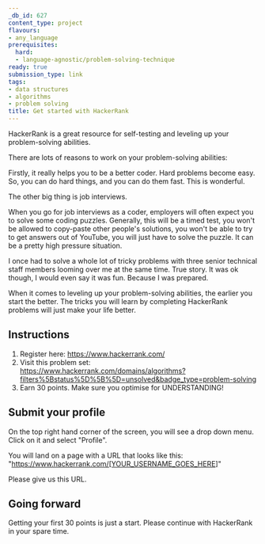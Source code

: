 ```yaml
---
_db_id: 627
content_type: project
flavours:
- any_language
prerequisites:
  hard:
  - language-agnostic/problem-solving-technique
ready: true
submission_type: link
tags:
- data structures
- algorithms
- problem solving
title: Get started with HackerRank
---
```


HackerRank is a great resource for self-testing and leveling up your problem-solving abilities.

There are lots of reasons to work on your problem-solving abilities:

Firstly, it really helps you to be a better coder. Hard problems become easy. So, you can do hard things, and you can do them fast. This is wonderful.

The other big thing is job interviews.

When you go for job interviews as a coder, employers will often expect you to solve some coding puzzles. Generally, this will be a timed test, you won't be allowed to copy-paste other people's solutions, you won't be able to try to get answers out of YouTube, you will just have to solve the puzzle. It can be a pretty high pressure situation.

I once had to solve a whole lot of tricky problems with three senior technical staff members looming over me at the same time. True story. It was ok though, I would even say it was fun. Because I was prepared.

When it comes to leveling up your problem-solving abilities, the earlier you start the better. The tricks you will learn by completing HackerRank problems will just make your life better.

## Instructions

1. Register here: https://www.hackerrank.com/
2. Visit this problem set: https://www.hackerrank.com/domains/algorithms?filters%5Bstatus%5D%5B%5D=unsolved&badge_type=problem-solving
3. Earn 30 points. Make sure you optimise for UNDERSTANDING!

## Submit your profile

On the top right hand corner of the screen, you will see a drop down menu. Click on it and select "Profile".

You will land on a page with a URL that looks like this: "https://www.hackerrank.com/[YOUR_USERNAME_GOES_HERE]"

Please give us this URL.

## Going forward

Getting your first 30 points is just a start. Please continue with HackerRank in your spare time.
